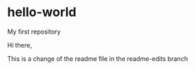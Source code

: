 # hello-world
My first repository

Hi there, 

This is a change of the readme file in the readme-edits branch
